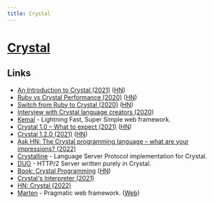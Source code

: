 ```yaml
---
title: Crystal
---
```


# [Crystal](https://crystal-lang.org/)

## Links

- [An Introduction to Crystal (2021)](https://blog.oisinaylward.me/blog/crystal/) ([HN](https://news.ycombinator.com/item?id=26217013))
- [Ruby vs Crystal Performance (2020)](https://ptimofeev.com/ruby-vs-crystal-performance/) ([HN](https://news.ycombinator.com/item?id=23431941))
- [Switch from Ruby to Crystal (2020)](https://blog.logrocket.com/why-you-should-switch-from-ruby-to-crystal/) ([HN](https://news.ycombinator.com/item?id=25005780))
- [Interview with Crystal language creators (2020)](https://www.youtube.com/watch?v=i9_6IfiPtOI)
- [Kemal](https://github.com/kemalcr/kemal) - Lightning Fast, Super Simple web framework.
- [Crystal 1.0 – What to expect (2021)](https://crystal-lang.org/2021/03/22/crystal-1.0-what-to-expect.html) ([HN](https://news.ycombinator.com/item?id=26545082))
- [Crystal 1.2.0 (2021)](https://crystal-lang.org/2021/10/14/1.2.0-released.html) ([HN](https://news.ycombinator.com/item?id=28872769))
- [Ask HN: The Crystal programming language – what are your impressions? (2022)](https://news.ycombinator.com/item?id=31192826)
- [Crystalline](https://github.com/elbywan/crystalline) - Language Server Protocol implementation for Crystal.
- [DUO](https://github.com/azutoolkit/duo) - HTTP/2 Server written purely in Crystal.
- [Book: Crystal Programming](https://forum.crystal-lang.org/t/book-crystal-programming/4639) ([HN](https://news.ycombinator.com/item?id=31498146))
- [Crystal's Interpreter (2021)](https://crystal-lang.org/2021/12/29/crystal-i.html)
- [HN: Crystal (2022)](https://news.ycombinator.com/item?id=32683473)
- [Marten](https://github.com/martenframework/marten) - Pragmatic web framework. ([Web](https://martenframework.com/))

